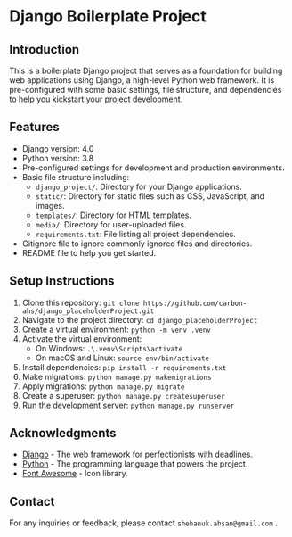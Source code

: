 # Django Boilerplate Project

## Introduction
This is a boilerplate Django project that serves as a foundation for building web applications using Django, a high-level Python web framework. It is pre-configured with some basic settings, file structure, and dependencies to help you kickstart your project development.

## Features
- Django version: 4.0
- Python version: 3.8
- Pre-configured settings for development and production environments.
- Basic file structure including:
  - `django_project/`: Directory for your Django applications.
  - `static/`: Directory for static files such as CSS, JavaScript, and images.
  - `templates/`: Directory for HTML templates.
  - `media/`: Directory for user-uploaded files.
  - `requirements.txt`: File listing all project dependencies.
- Gitignore file to ignore commonly ignored files and directories.
- README file to help you get started.

## Setup Instructions
1. Clone this repository: `git clone https://github.com/carbon-ahs/django_placeholderProject.git`
2. Navigate to the project directory: `cd django_placeholderProject`
3. Create a virtual environment: `python -m venv .venv`
4. Activate the virtual environment:
   - On Windows: `.\.venv\Scripts\activate`
   - On macOS and Linux: `source env/bin/activate`
5. Install dependencies: `pip install -r requirements.txt`
6. Make migrations: `python manage.py makemigrations`
7. Apply migrations: `python manage.py migrate`
8. Create a superuser: `python manage.py createsuperuser`
9. Run the development server: `python manage.py runserver`

## Acknowledgments
- [Django](https://www.djangoproject.com/) - The web framework for perfectionists with deadlines.
- [Python](https://www.python.org/) - The programming language that powers the project.
- [Font Awesome](https://fontawesome.com/) - Icon library.

## Contact
For any inquiries or feedback, please contact `shehanuk.ahsan@gmail.com` .

